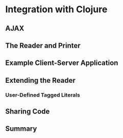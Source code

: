 # Integration with Clojure

## AJAX

## The Reader and Printer

## Example Client-Server Application

## Extending the Reader

### User-Defined Tagged Literals

## Sharing Code

## Summary
